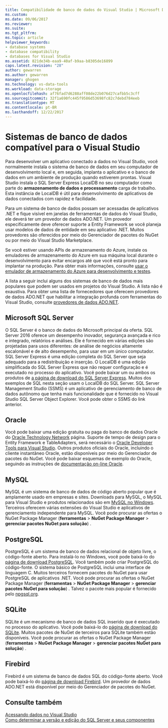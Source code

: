 ```yaml
---
title: Compatibilidade de banco de dados do Visual Studio | Microsoft Docs
ms.custom: 
ms.date: 09/06/2017
ms.reviewer: 
ms.suite: 
ms.tgt_pltfrm: 
ms.topic: article
helpviewer_keywords:
- database systems
- database compatibility
- databases for Visual Studio
ms.assetid: 821de34b-eaa9-40af-b9aa-b8305de16899
caps.latest.revision: "28"
author: gewarren
ms.author: gewarren
manager: ghogen
ms.technology: vs-data-tools
ms.workload: data-storage
ms.openlocfilehash: af76fad7d6288aff08de22b076d27cafbb5c3cff
ms.sourcegitcommit: 32f1a690fc445f9586d53698fc82c7debd784eeb
ms.translationtype: MT
ms.contentlocale: pt-BR
ms.lasthandoff: 12/22/2017
---
```

# <a name="compatible-database-systems-for-visual-studio"></a>Sistemas de banco de dados compatível para o Visual Studio

Para desenvolver um aplicativo conectado a dados no Visual Studio, você normalmente instala o sistema de banco de dados em seu computador de desenvolvimento local e, em seguida, implanta o aplicativo e o banco de dados em um ambiente de produção quando estiverem prontas. Visual Studio instala o SQL Server Express LocalDB no seu computador como parte do **armazenamento de dados e processamento** carga de trabalho. Esta instância de LocalDB é útil para desenvolvimento de aplicativos de dados conectados com rapidez e facilidade.

Para um sistema de banco de dados possam ser acessadas de aplicativos .NET e fique visível em janelas de ferramentas de dados do Visual Studio, ele deverá ter um provedor de dados ADO.NET. Um provedor especificamente deve oferecer suporte a Entity Framework se você planeja usar modelos de dados de entidade em seu aplicativo .NET. Muitos provedores são oferecidos por meio do Gerenciador de pacotes do NuGet ou por meio do Visual Studio Marketplace.

Se você estiver usando APIs de armazenamento do Azure, instale os emuladores de armazenamento do Azure em sua máquina local durante o desenvolvimento para evitar encargos até que você está pronto para implantar na produção. Para obter mais informações, consulte [usar o emulador de armazenamento do Azure para desenvolvimento e testes](https://azure.microsoft.com/en-us/documentation/articles/storage-use-emulator/).

A lista a seguir inclui alguns dos sistemas de banco de dados mais populares que podem ser usados em projetos do Visual Studio. A lista não é exaustiva. Para obter uma lista de fornecedores que oferecem provedores de dados ADO.NET que habilitar a integração profunda com ferramentas do Visual Studio, consulte [provedores de dados ADO.NET](/dotnet/framework/data/adonet/data-providers).

## <a name="microsoft-sql-server"></a>Microsoft SQL Server

O SQL Server é o banco de dados do Microsoft principal da oferta. SQL Server 2016 oferece um desempenho inovador, segurança avançada e rico e integrado, relatórios e análises. Ele é fornecido em várias edições são projetadas para usos diferentes: de análise de negócios altamente escalonável e de alto desempenho, para usar em um único computador. SQL Server Express é uma edição completa do SQL Server que seja adequado para a redistribuição e inserção.  O LocalDB é uma edição simplificada do SQL Server Express que não requer configuração e é executado no processo do aplicativo. Você pode baixar um ou ambos os produtos de [a página de download do SQL Server Express](https://www.microsoft.com/en-us/server-cloud/Products/sql-server-editions/sql-server-express.aspx). Muitos dos exemplos de SQL nesta seção usam o LocalDB do SQL Server. SQL Server Management Studio (SSMS) é um aplicativo de gerenciamento de banco de dados autônomo que tenha mais funcionalidade que é fornecido no Visual Studio SQL Server Object Explorer. Você pode obter o SSMS do link anterior.

## <a name="oracle"></a>Oracle

Você pode baixar uma edição gratuita ou paga do banco de dados Oracle do [Oracle Technology Network](http://www.oracle.com/technetwork/database/enterprise-edition/downloads/index-092322.html) página. Suporte de tempo de design para o Entity Framework e TableAdapters, será necessário o [Oracle Developer Tools para Visual Studio](http://www.oracle.com/technetwork/developer-tools/visual-studio/overview/index.html). Outros produtos oficiais do Oracle, incluindo o cliente instantâneo Oracle, estão disponíveis por meio do Gerenciador de pacotes do NuGet.  Você pode baixar esquemas de exemplo do Oracle, seguindo as instruções de [documentação on-line Oracle](http://docs.oracle.com/cd/E11882_01/server.112/e10831/toc.htm).

## <a name="mysql"></a>MySQL

MySQL é um sistema de banco de dados de código aberto popular que é amplamente usado em empresas e sites. Downloads para MySQL, o MySQL para Visual Studio e produtos relacionados são em [MySQL no Windows](http://www.mysql.com/why-mysql/windows/).  Terceiros oferecem várias extensões do Visual Studio e aplicativos de gerenciamento independente para MySQL. Você pode procurar as ofertas o NuGet Package Manager (**ferramentas** > **NuGet Package Manager** > **gerenciar pacotes NuGet para solução**) .

## <a name="postgresql"></a>PostgreSQL

PostgreSQL é um sistema de banco de dados relacional de objeto livre, o código-fonte aberto. Para instalá-lo no Windows, você pode baixá-lo do [página de download PostgreSQL](http://www.postgresql.org/download/windows/).  Você também pode criar PostgreSQL do código-fonte.  O sistema básico de PostgreSQL inclui uma interface de linguagem C. Muitos terceiros fornecem pacotes do NuGet para usar PostgreSQL de aplicativos .NET.  Você pode procurar as ofertas o NuGet Package Manager (**ferramentas** > **NuGet Package Manager** > **gerenciar pacotes NuGet para solução**) . Talvez o pacote mais popular é fornecido pelo [npgsql.org](http://www.npgsql.org).

## <a name="sqlite"></a>SQLite

SQLite é um mecanismo de banco de dados SQL inserido que é executado no processo do aplicativo. Você pode baixá-lo do [página de download do SQLite](http://www.sqlite.org/download.html). Muitos pacotes de NuGet de terceiros para SQLite também estão disponíveis. Você pode procurar as ofertas o NuGet Package Manager (**ferramentas** > **NuGet Package Manager** > **gerenciar pacotes NuGet para solução**) .

## <a name="firebird"></a>Firebird

Firebird é um sistema de banco de dados SQL do código-fonte aberto. Você pode baixá-lo do [página de download Firebird](http://firebirdsql.org/en/downloads/). Um provedor de dados ADO.NET está disponível por meio do Gerenciador de pacotes do NuGet.

## <a name="see-also"></a>Consulte também

[Acessando dados no Visual Studio](../data-tools/accessing-data-in-visual-studio.md)  
[Como determinar a versão e edição do SQL Server e seus componentes](http://support.microsoft.com/kb/321185)